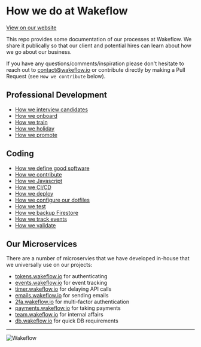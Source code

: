 # How we do at Wakeflow

[View on our website](https://wakeflow.github.io/how-we-do/)

This repo provides some documentation of our processes at Wakeflow. We share it publically so that our client and potential hires can learn about how we go about our business.

If you have any questions/comments/inspiration please don't hesitate to reach out to contact@wakeflow.io or contribute directly by making a Pull Request (see `How we contribute` below).


## Professional Development

- [How we interview candidates](/docs/interview.md)
- [How we onboard](/docs/onboard.md)
- [How we train](/docs/trainingMaterials.md)
- [How we holiday](/docs/holidays.md)
- [How we promote](/docs/progression.md)

## Coding

- [How we define good software](/docs/good_software.md)
- [How we contribute](/docs/contributing.md)
- [How we Javascript](/docs/javascript.md)
- [How we CI/CD](/docs/cicd.md)
- [How we deploy](/docs/deploying.md)
- [How we configure our dotfiles](/docs/dotfiles.md)
- [How we test](/docs/testing.md)
- [How we backup Firestore](/docs/firestore_backups.md)
- [How we track events](/docs/event_tracking.md)
- [How we validate](/docs/validation.md)

## Our Microservices

There are a number of microservies that we have developed in-house that we universally use on our projects:

- [tokens.wakeflow.io](https://tokens.wakeflow.io) for authenticating
- [events.wakeflow.io](https://tokens.wakeflow.io) for event tracking 
- [timer.wakeflow.io](https://timer.wakeflow.io) for delaying API calls
- [emails.wakeflow.io](https://emails.wakeflow.io) for sending emails
- [2fa.wakeflow.io](https://2fa.wakeflow.io) for multi-factor authentication
- [payments.wakeflow.io](https://payments.wakeflow.io) for taking payments
- [team.wakeflow.io](https://team.wakeflow.io) for internal affairs
- [db.wakeflow.io](https://db.wakeflow.io) for quick DB requirements

---

![Wakeflow](/docs/images/wakeflowlogo.png)
